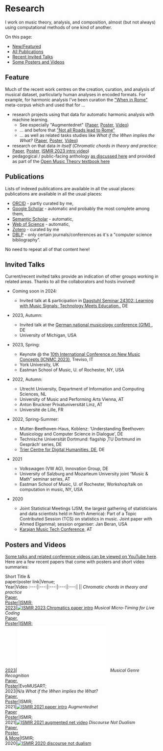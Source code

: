 # Research

I work on music theory, analysis, and composition, almost (but not always) using computational methods of one kind of another.

On this page:

- [New/Featured](#feature)
- [All Publications](#publications)
- [Recent Invited Talks](#invited-talks)
- [Some Posters and Videos](#posters-and-videos)

## Feature

Much of the recent work centres on the creation, curation, and analysis of musical dataset, particularly human analyses in encoded formats.
For example, for harmonic analysis I've been curation the ["When in Rome"](https://github.com/MarkGotham/When-in-Rome) meta-corpus which and used that for ...

- research projects using that data for automatic harmonic analysis with machine learning.
	- See especially "Augmentednet" ([Paper](https://archives.ismir.net/ismir2021/paper/000050.pdf), [Poster](https://markgotham.github.io/images/augmentednet.pdf), [Video](https://youtu.be/tybUycbBHAA))
	- ... and before that ["Not all Roads lead to Rome"](https://transactions.ismir.net/articles/10.5334/tismir.45)
	- ... as well as related tasks studies like *What if the When implies the What?* ([Paper](https://archives.ismir.net/ismir2021/paper/000028.pdf), [Poster](https://markgotham.github.io/images/When_What_Poster.pdf), [Video](https://www.youtube.com/watch?v=iFjeorX6juo))
- research on that data *in itself* (*Chromatic chords in theory and practice*: [Paper](https://archives.ismir.net/ismir2023/paper/000046.pdf), [Poster](images/Chromatics.pdf), [ISMIR 2023 intro video](https://youtu.be/MKtW3d00a5g))
- pedagogical / public-facing anthology [as discussed here](https://emusicology.org/index.php/EMR/article/view/7644) and provided as part of the [Open Music Theory textbook here](https://viva.pressbooks.pub/openmusictheory/chapter/anthology-harmony/)

## Publications

Lists of indexed publications are available in all the usual places: publications are available in all the usual places:

- [ORCID](https://orcid.org/0000-0003-0722-3074) - partly curated by me,
- [Google Scholar](https://scholar.google.com/citations?view_op=list_works&hl=en&user=bA0PEo0AAAAJ) - automatic and probably the most complete among them,
- [Semantic Scholar](https://www.semanticscholar.org/author/Mark-R.-H.-Gotham/28367380) - automatic,
- [Web of Science](https://www.webofscience.com/wos/author/record/IUN-5075-2023) - automatic,
- [Zotero](https://www.zotero.org/markgotham#F5LMS8VP) - curated by me
- [DBLP](https://dblp.org/pid/208/1338.html) - only certain journals/conferences as it's a "computer science bibliography".

No need to repeat all of that content here!


## Invited Talks

Current/recent invited talks provide an indication of other groups working in related areas.
Thanks to all the collaborators and hosts involved!

- Coming soon in 2024:
	- Invited talk at & participation in [Dagstuhl Seminar 24302: Learning with Music Signals: Technology Meets Education.](https://www.dagstuhl.de/24302), DE
- 2023, Autumn: 
	- Invited talk at the [German national musicology conference (GfM)
](https://www.uni-saarland.de/fachrichtung/musikwissenschaft/gfm-tagung-2023/programm-gfm-tagung-2023.html), DE
	- University of Michigan, USA

- 2023, Spring:
	- Keynote @ the [10th International Conference on New Music Concepts (ICNMC 2023)](http://www.studiomusicatreviso.it/icnmc/icnmc.php), Treviso, IT
	- York University, UK
	- Eastman School of Music, U. of Rochester, NY, USA
- 2022, Autumn: 
	- Utrecht University, Department of Information and Computing Sciences, NL
	- University of Music and Performing Arts Vienna, AT
	- Anton Bruckner Privatuniversität Linz, AT
	- Université de Lille, FR
- 2022, Spring-Summer: 
	- Mutter-Beethoven-Haus, Koblenz: ‘Understanding Beethoven: Musicology and Computer Science in Dialogue’, DE
	- Technische Universität Dortmund: flagship ‚TU Dortmund im Gespräch‘ series, DE
	- [Trier Centre for Digital Humanities, DE](https://tcdh.uni-trier.de/), DE
- 2021 
	- Volkswagen (VW AG), Innovation Group, DE
	- University of Salzburg and Mozarteum University joint “Music & Math” seminar series, AT
	- Eastman School of Music, U. of Rochester, Workshop/talk on computation in music, NY, USA
- 2020 
	- Joint Statistical Meetings (JSM, the largest gathering of statisticians and data scientists held in North America): Part of a Topic Contributed Session (TCS) on statistics in music. Joint paper with Ahmed Elgammal; session organiser: Jan Beran, USA
	- [Karajan Music Tech Conference](https://www.karajanmusictech.com), AT

## Posters and Videos

[Some talks and related conference videos can be viewed on YouTube here](https://www.youtube.com/@markgotham8699).
Here are a few recent papers that come with posters and short video summaries:


Short Title &<br>paper/poster link|Venue;<br>Year|Video
:---:|:---:|:---:|:---:|:---:|
||
*Chromatic chords in theory and practice*<br>[Paper](https://archives.ismir.net/ismir2023/paper/000046.pdf),<br>[Poster](images/Chromatics.pdf)|[ISMIR;<br>2023](https://ismir2023program.ismir.net/poster_46.html)|[![ISMIR 2023 Chromatics paper intro](images/Chromatics.png)](https://youtu.be/MKtW3d00a5g)
*Musical Micro-Timing for Live Coding*<br>[Paper](https://archives.ismir.net/ismir2023/paper/000093.pdf),<br>[Poster](images/Musical_Microtiming.pdf)|[ISMIR;<br>2023](https://ismir2023program.ismir.net/poster_93.html)|[![ISMIR 2023 paper intro](images/Musical_Microtiming.pdf)](https://www.youtube.com/watch?v=iFjeorX6juo)
*Musical Genre Recognition*<br>[Paper](https://link.springer.com/chapter/10.1007/978-3-031-29956-8_27),<br>[Poster](images/evomusart.pdf)|EvoMUSART;<br>2023|N/a
*What if the When implies the What?*<br>[Paper](https://archives.ismir.net/ismir2021/paper/000028.pdf),<br>[Poster](images/When_What_Poster.pdf)|ISMIR;<br>2021|[![ISMIR 2021 paper intro](images/When_What_Poster.jpg)](https://www.youtube.com/watch?v=iFjeorX6juo)
*Augmentednet*<br>[Paper](https://archives.ismir.net/ismir2021/paper/000050.pdf)<br>[Poster](images/augmentednet.pdf)|ISMIR;<br>2021|[![ISMIR 2021 augmented net video](images/augmentednet.jpg)](https://youtu.be/tybUycbBHAA)
*Discourse Not Dualism*<br>[Paper](http://archives.ismir.net/ismir2020/paper/000058.pdf),<br>[Poster](images/ISMIR2020.pdf),<br>[& More](https://program.ismir2020.net/poster_2-05.html)|ISMIR;<br>2020|[![ISMIR 2020 discourse not dualism](images/ISMIR2020.png)](https://youtu.be/sAXMMZer3Tk)

